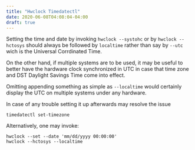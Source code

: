 ```yaml
---
title: "Hwclock Timedatectl"
date: 2020-06-08T04:08:04-04:00
draft: true
---
```


Setting the time and date by invoking `hwclock --systohc` or by `hwclock --hctosys` should always be followed by `localtime` rather than say by `--utc` wich is the Universal Corrdinated Time.

On the other hand, if multiple systems are to be used, it may be useful to better have the hardware clock synchronized in UTC in case that time zone and DST Daylight Savings Time come into effect.

Omitting appending something as simple as `--localtime` would certainly display the UTC on multiple systems under any hardware.

In case of any trouble setting it up afterwards may resolve the issue

```
timedatectl set-timezone 
```
Alternatively, one may invoke:

```
hwclock --set --date 'mm/dd/yyyy 00:00:00'
hwclock --hctosys --localtime
```



